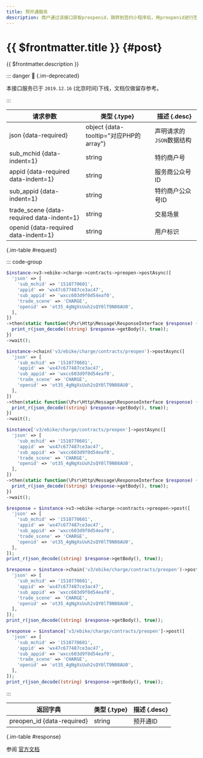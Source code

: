 ```yaml
---
title: 预开通服务
description: 商户通过该接口获取preopenid，跳转到签约小程序后，用preopenid进行签约开通，本接口用于开通自动扣费前上传必要的信息。
---
```


# {{ $frontmatter.title }} {#post}

{{ $frontmatter.description }}

::: danger :no_entry_sign: {.im-deprecated}

本接口服务已于 `2019.12.16` (北京时间)下线，文档仅做留存参考。

:::

| 请求参数 | 类型 {.type} | 描述 {.desc}
| --- | --- | ---
| json {data-required} | object {data-tooltip="对应PHP的array"} | 声明请求的`JSON`数据结构
| sub_mchid {data-indent=1} | string | 特约商户号
| appid {data-required data-indent=1} | string | 服务商公众号ID
| sub_appid {data-indent=1} | string | 特约商户公众号ID
| trade_scene {data-required data-indent=1} | string | 交易场景
| openid {data-required data-indent=1} | string | 用户标识

{.im-table #request}

::: code-group

```php [异步纯链式]
$instance->v3->ebike->charge->contracts->preopen->postAsync([
  'json' => [
    'sub_mchid' => '1510770601',
    'appid' => 'wx47c677487ce3ac47',
    'sub_appid' => 'wxcc603d9f0d54eaf0',
    'trade_scene' => 'CHARGE',
    'openid' => 'ot35_4gNgXsUuh2sQY0lT9N08AU0',
  ],
])
->then(static function(\Psr\Http\Message\ResponseInterface $response) {
  print_r(json_decode((string) $response->getBody(), true));
})
->wait();
```

```php [异步声明式]
$instance->chain('v3/ebike/charge/contracts/preopen')->postAsync([
  'json' => [
    'sub_mchid' => '1510770601',
    'appid' => 'wx47c677487ce3ac47',
    'sub_appid' => 'wxcc603d9f0d54eaf0',
    'trade_scene' => 'CHARGE',
    'openid' => 'ot35_4gNgXsUuh2sQY0lT9N08AU0',
  ],
])
->then(static function(\Psr\Http\Message\ResponseInterface $response) {
  print_r(json_decode((string) $response->getBody(), true));
})
->wait();
```

```php [异步属性式]
$instance['v3/ebike/charge/contracts/preopen']->postAsync([
  'json' => [
    'sub_mchid' => '1510770601',
    'appid' => 'wx47c677487ce3ac47',
    'sub_appid' => 'wxcc603d9f0d54eaf0',
    'trade_scene' => 'CHARGE',
    'openid' => 'ot35_4gNgXsUuh2sQY0lT9N08AU0',
  ],
])
->then(static function(\Psr\Http\Message\ResponseInterface $response) {
  print_r(json_decode((string) $response->getBody(), true));
})
->wait();
```

```php [同步纯链式]
$response = $instance->v3->ebike->charge->contracts->preopen->post([
  'json' => [
    'sub_mchid' => '1510770601',
    'appid' => 'wx47c677487ce3ac47',
    'sub_appid' => 'wxcc603d9f0d54eaf0',
    'trade_scene' => 'CHARGE',
    'openid' => 'ot35_4gNgXsUuh2sQY0lT9N08AU0',
  ],
]);
print_r(json_decode((string) $response->getBody(), true));
```

```php [同步声明式]
$response = $instance->chain('v3/ebike/charge/contracts/preopen')->post([
  'json' => [
    'sub_mchid' => '1510770601',
    'appid' => 'wx47c677487ce3ac47',
    'sub_appid' => 'wxcc603d9f0d54eaf0',
    'trade_scene' => 'CHARGE',
    'openid' => 'ot35_4gNgXsUuh2sQY0lT9N08AU0',
  ],
]);
print_r(json_decode((string) $response->getBody(), true));
```

```php [同步属性式]
$response = $instance['v3/ebike/charge/contracts/preopen']->post([
  'json' => [
    'sub_mchid' => '1510770601',
    'appid' => 'wx47c677487ce3ac47',
    'sub_appid' => 'wxcc603d9f0d54eaf0',
    'trade_scene' => 'CHARGE',
    'openid' => 'ot35_4gNgXsUuh2sQY0lT9N08AU0',
  ],
]);
print_r(json_decode((string) $response->getBody(), true));
```

:::

| 返回字典 | 类型 {.type} | 描述 {.desc}
| --- | --- | ---
| preopen_id {data-required}| string | 预开通ID

{.im-table #response}

参阅 [官方文档](https://pay.weixin.qq.com/wiki/doc/apiv3/wxpay/vehicle/ebike/chapter3_3.shtml)
